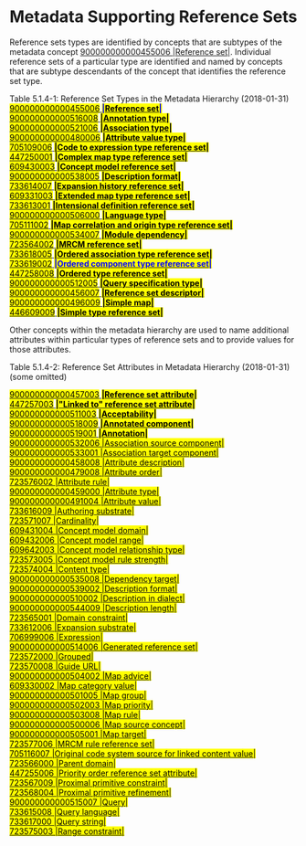 # Metadata Supporting Reference Sets

Reference sets types are identified by concepts that are subtypes of the metadata concept [900000000000455006 |Reference set|](http://snomed.info/id/900000000000455006). Individual reference sets of a particular type are identified and named by concepts that are subtype descendants of the concept that identifies the reference set type.

Table 5.1.4-1: Reference Set Types in the Metadata Hierarchy (2018-01-31)\
&#x20; [<mark style="color:$info;">900000000000455006</mark> <mark style="color:blue;">**|**</mark><mark style="color:$primary;">**Reference set**</mark><mark style="color:blue;">**|**</mark>](http://snomed.info/id/900000000000455006)\
&#x20;     [<mark style="color:$info;">900000000000516008</mark> <mark style="color:$primary;">**|Annotation type|**</mark>](http://snomed.info/id/900000000000516008)\
&#x20;     [<mark style="color:$info;">900000000000521006</mark> <mark style="color:$primary;">**|Association type|**</mark>](http://snomed.info/id/900000000000521006)\
&#x20;     [<mark style="color:$info;">900000000000480006</mark> <mark style="color:$primary;">**|Attribute value type|**</mark>](http://snomed.info/id/900000000000480006)\
&#x20;     [<mark style="color:$info;">705109006</mark> <mark style="color:$primary;">**|Code to expression type reference set|**</mark>](http://snomed.info/id/705109006)\
&#x20;     [<mark style="color:$info;">447250001</mark> <mark style="color:$primary;">**|Complex map type reference set|**</mark>](http://snomed.info/id/447250001)\
&#x20;     [<mark style="color:$info;">609430003</mark> <mark style="color:$primary;">**|Concept model reference set|**</mark>](http://snomed.info/id/609430003)\
&#x20;     [<mark style="color:$info;">900000000000538005</mark> <mark style="color:$primary;">**|Description format|**</mark>](http://snomed.info/id/900000000000538005)\
&#x20;     [<mark style="color:$info;">733614007</mark> <mark style="color:$primary;">**|Expansion history reference set|**</mark>](http://snomed.info/id/733614007)\
&#x20;     [<mark style="color:$info;">609331003</mark> <mark style="color:$primary;">**|Extended map type reference set|**</mark>](http://snomed.info/id/609331003)\
&#x20;     [<mark style="color:$info;">733613001</mark> <mark style="color:$primary;">**|Intensional definition reference set|**</mark>](http://snomed.info/id/733613001)\
&#x20;     [<mark style="color:$info;">900000000000506000</mark> <mark style="color:$primary;">**|Language type|**</mark>](http://snomed.info/id/900000000000506000)\
&#x20;     [<mark style="color:$info;">705111002</mark> <mark style="color:$primary;">**|Map correlation and origin type reference set|**</mark>](http://snomed.info/id/705111002)\
&#x20;     [<mark style="color:$info;">900000000000534007</mark> <mark style="color:$info;"></mark><mark style="color:$info;">**|**</mark><mark style="color:$primary;">**Module dependency|**</mark>](http://snomed.info/id/900000000000534007)\
&#x20;     [<mark style="color:$info;">723564002</mark> <mark style="color:$primary;">**|MRCM reference set|**</mark>](http://snomed.info/id/723564002)\
&#x20;     [<mark style="color:$info;">733618005</mark> <mark style="color:$primary;">**|Ordered association type reference set|**</mark>](http://snomed.info/id/733618005)\
&#x20;     [<mark style="color:$info;">733619002</mark> <mark style="color:blue;">**|Ordered component type reference set|**</mark>](http://snomed.info/id/733619002)\
&#x20;     [<mark style="color:$info;">447258008</mark> <mark style="color:$primary;">**|Ordered type reference set|**</mark>](http://snomed.info/id/447258008)\
&#x20;     [<mark style="color:$info;">900000000000512005</mark> <mark style="color:$primary;">**|Query specification type|**</mark>](http://snomed.info/id/900000000000512005)\
&#x20;     [<mark style="color:$info;">900000000000456007</mark> <mark style="color:$primary;">**|Reference set descriptor|**</mark>](http://snomed.info/id/900000000000456007)\
&#x20;     [<mark style="color:$info;">900000000000496009</mark> <mark style="color:$primary;">**|Simple map|**</mark>](http://snomed.info/id/900000000000496009)\
&#x20;     [<mark style="color:$info;">446609009</mark> <mark style="color:$primary;">**|Simple type reference set|**</mark>](http://snomed.info/id/446609009)

Other concepts within the metadata hierarchy are used to name additional attributes within particular types of reference sets and to provide values for those attributes.

Table 5.1.4-2: Reference Set Attributes in Metadata Hierarchy (2018-01-31) (some omitted)

&#x20; [<mark style="color:$info;">900000000000457003</mark> <mark style="color:$primary;">**|Reference set attribute|**</mark>](http://snomed.info/id/900000000000457003)\
&#x20;     [<mark style="color:$info;">447257003</mark> <mark style="color:$primary;">**|"Linked to" reference set attribute|**</mark>](http://snomed.info/id/447257003)\
&#x20;     [<mark style="color:$info;">900000000000511003</mark> <mark style="color:$primary;">**|Acceptability|**</mark>](http://snomed.info/id/900000000000511003)\
&#x20;     [<mark style="color:$info;">900000000000518009</mark> <mark style="color:$primary;">**|Annotated component|**</mark>](http://snomed.info/id/900000000000518009)\
&#x20;     [<mark style="color:$info;">900000000000519001</mark> <mark style="color:$primary;">**|**</mark><mark style="color:$primary;">**Annotation|**</mark>](http://snomed.info/id/900000000000519001)\
&#x20;     [<mark style="color:$info;">900000000000532006 |Association source component|</mark>](http://snomed.info/id/900000000000532006)\
&#x20;     [<mark style="color:$info;">900000000000533001 |Association target component|</mark>](http://snomed.info/id/900000000000533001)\
&#x20;     [<mark style="color:$info;">900000000000458008 |Attribute description|</mark>](http://snomed.info/id/900000000000458008)\
&#x20;     [<mark style="color:$info;">900000000000479008 |Attribute order|</mark>](http://snomed.info/id/900000000000479008)\
&#x20;     [<mark style="color:$info;">723576002 |Attribute rule|</mark>](http://snomed.info/id/723576002)\
&#x20;     [<mark style="color:$info;">900000000000459000 |Attribute type|</mark>](http://snomed.info/id/900000000000459000)\
&#x20;     [<mark style="color:$info;">900000000000491004 |Attribute value|</mark>](http://snomed.info/id/900000000000491004)\
&#x20;     [<mark style="color:$info;">733616009 |Authoring substrate|</mark>](http://snomed.info/id/733616009)\
&#x20;     [<mark style="color:$info;">723571007 |Cardinality|</mark>](http://snomed.info/id/723571007)\
&#x20;     [<mark style="color:$info;">609431004 |Concept model domain|</mark>](http://snomed.info/id/609431004)\
&#x20;     [<mark style="color:$info;">609432006 |Concept model range|</mark>](http://snomed.info/id/609432006)\
&#x20;     [<mark style="color:$info;">609642003 |Concept model relationship type|</mark>](http://snomed.info/id/609642003)\
&#x20;     [<mark style="color:$info;">723573005 |Concept model rule strength|</mark>](http://snomed.info/id/723573005)\
&#x20;     [<mark style="color:$info;">723574004 |Content type|</mark>](http://snomed.info/id/723574004)\
&#x20;     [<mark style="color:$info;">900000000000535008 |Dependency target|</mark>](http://snomed.info/id/900000000000535008)\
&#x20;     [<mark style="color:$info;">900000000000539002 |Description format|</mark>](http://snomed.info/id/900000000000539002)\
&#x20;     [<mark style="color:$info;">900000000000510002 |Description in dialect|</mark>](http://snomed.info/id/900000000000510002)\
&#x20;     [<mark style="color:$info;">900000000000544009 |Description length|</mark>](http://snomed.info/id/900000000000544009)\
&#x20;     [<mark style="color:$info;">723565001 |Domain constraint|</mark>](http://snomed.info/id/723565001)\
&#x20;     [<mark style="color:$info;">733612006 |Expansion substrate|</mark>](http://snomed.info/id/733612006)\
&#x20;     [<mark style="color:$info;">706999006 |Expression|</mark>](http://snomed.info/id/706999006)\
&#x20;     [<mark style="color:$info;">900000000000514006 |Generated reference set|</mark>](http://snomed.info/id/900000000000514006)\
&#x20;     [<mark style="color:$info;">723572000 |Grouped|</mark>](http://snomed.info/id/723572000)\
&#x20;     [<mark style="color:$info;">723570008 |Guide URL|</mark>](http://snomed.info/id/723570008)\
&#x20;     [<mark style="color:$info;">900000000000504002 |Map advice|</mark>](http://snomed.info/id/900000000000504002)\
&#x20;     [<mark style="color:$info;">609330002 |Map category value|</mark>](http://snomed.info/id/609330002)\
&#x20;     [<mark style="color:$info;">900000000000501005 |Map group|</mark>](http://snomed.info/id/900000000000501005)\
&#x20;     [<mark style="color:$info;">900000000000502003 |Map priority|</mark>](http://snomed.info/id/900000000000502003)\
&#x20;     [<mark style="color:$info;">900000000000503008 |Map rule|</mark>](http://snomed.info/id/900000000000503008)\
&#x20;     [<mark style="color:$info;">900000000000500006 |Map source concept|</mark>](http://snomed.info/id/900000000000500006)\
&#x20;     [<mark style="color:$info;">900000000000505001 |Map target|</mark>](http://snomed.info/id/900000000000505001)\
&#x20;     [<mark style="color:$info;">723577006 |MRCM rule reference set|</mark>](http://snomed.info/id/723577006)\
&#x20;     [<mark style="color:$info;">705116007 |Original code system source for linked content value|</mark>](http://snomed.info/id/705116007)\
&#x20;     [<mark style="color:$info;">723566000 |Parent domain|</mark>](http://snomed.info/id/723566000)\
&#x20;     [<mark style="color:$info;">447255006 |Priority order reference set attribute|</mark>](http://snomed.info/id/447255006)\
&#x20;     [<mark style="color:$info;">723567009 |Proximal primitive constraint|</mark>](http://snomed.info/id/723567009)\
&#x20;     [<mark style="color:$info;">723568004 |Proximal primitive refinement|</mark>](http://snomed.info/id/723568004)\
&#x20;     [<mark style="color:$info;">900000000000515007 |Query|</mark>](http://snomed.info/id/900000000000515007)\
&#x20;     [<mark style="color:$info;">733615008 |Query language|</mark>](http://snomed.info/id/733615008)\
&#x20;     [<mark style="color:$info;">733617000 |Query string|</mark>](http://snomed.info/id/733617000)\
&#x20;     [<mark style="color:$info;">723575003 |Range constraint|</mark>](http://snomed.info/id/723575003)
